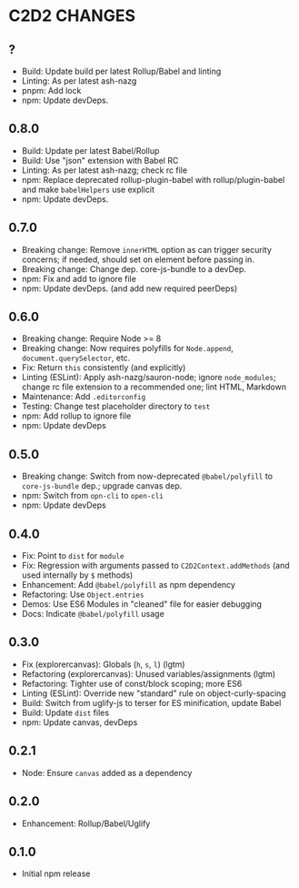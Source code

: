 # C2D2 CHANGES

## ?

- Build: Update build per latest Rollup/Babel and linting
- Linting: As per latest ash-nazg
- pnpm: Add lock
- npm: Update devDeps.

## 0.8.0

- Build: Update per latest Babel/Rollup
- Build: Use "json" extension with Babel RC
- Linting: As per latest ash-nazg; check rc file
- npm: Replace deprecated rollup-plugin-babel with rollup/plugin-babel
    and make `babelHelpers` use explicit
- npm: Update devDeps.

## 0.7.0

- Breaking change: Remove `innerHTML` option as can trigger security
  concerns; if needed, should set on element before passing in.
- Breaking change: Change dep. core-js-bundle to a devDep.
- npm: Fix and add to ignore file
- npm: Update devDeps. (and add new required peerDeps)

## 0.6.0

- Breaking change: Require Node >= 8
- Breaking change: Now requires polyfills for `Node.append`,
  `document.querySelector`, etc.
- Fix: Return `this` consistently (and explicitly)
- Linting (ESLint): Apply ash-nazg/sauron-node; ignore `node_modules`;
    change rc file extension to a recommended one; lint HTML, Markdown
- Maintenance: Add `.editorconfig`
- Testing: Change test placeholder directory to `test`
- npm: Add rollup to ignore file
- npm: Update devDeps

## 0.5.0

- Breaking change: Switch from now-deprecated `@babel/polyfill` to
    `core-js-bundle` dep.; upgrade canvas dep.
- npm: Switch from `opn-cli` to `open-cli`
- npm: Update devDeps

## 0.4.0

- Fix: Point to `dist` for `module`
- Fix: Regression with arguments passed to `C2D2Context.addMethods` (and
    used internally by `$` methods)
- Enhancement: Add `@babel/polyfill` as npm dependency
- Refactoring: Use `Object.entries`
- Demos: Use ES6 Modules in "cleaned" file for easier debugging
- Docs: Indicate `@babel/polyfill` usage

## 0.3.0

- Fix (explorercanvas): Globals (`h`, `s`, `l`) (lgtm)
- Refactoring (explorercanvas): Unused variables/assignments (lgtm)
- Refactoring: Tighter use of const/block scoping; more ES6
- Linting (ESLint): Override new "standard" rule on object-curly-spacing
- Build: Switch from uglify-js to terser for ES minification, update Babel
- Build: Update `dist` files
- npm: Update canvas, devDeps

## 0.2.1

- Node: Ensure `canvas` added as a dependency

## 0.2.0

- Enhancement: Rollup/Babel/Uglify

## 0.1.0

- Initial npm release
